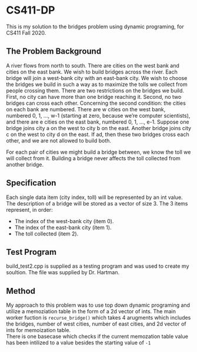 # CS411-DP

This is my solution to the bridges problem using dynamic programing, for CS411 Fall 2020.

## The Problem Background

A river flows from north to south. There are cities on the west bank and
cities on the east bank. We wish to build bridges across the river. Each
bridge will join a west-bank city with an east-bank city. We wish to choose
the bridges we build in such a way as to maximize the tolls we collect from
people crossing them.
There are two restrictions on the bridges we build. First, no city can have
more than one bridge reaching it. Second, no two bridges can cross each
other.
Concerning the second condition: the cities on each bank are numbered.
There are w cities on the west bank, numbered 0, 1, …, w-1 (starting at
zero, because we’re computer scientists), and there are e cities on the east
bank, numbered 0, 1, …, e-1. Suppose one bridge joins city a on the west to
city b on the east. Another bridge joins city c on the west to city d on the
east. If a<c and b>d, then these two bridges cross each other, and we are
not allowed to build both.  

For each pair of cities we might build a bridge between, we know the toll we
will collect from it. Building a bridge never affects the toll collected from
another bridge.  

## Specification

Each single data item (city index, toll) will be represented by an int value.
The description of a bridge will be stored as a vector<int> of size 3.
The 3 items represent, in order:
 - The index of the west-bank city (item 0).
 - The index of the east-bank city (item 1).
 - The toll collected (item 2).

## Test Program

build_test2.cpp is supplied as a testing program and was used to create my soultion. The file was supplied by Dr. Hartman.

## Method

My approach to this problem was to use top down dynamic programing and utilize a memoziation table in the form of a 2d vector of ints. 
The main worker fuction is ``recurse_bridge()`` which takes 4 arugments which includes the bridges, number of west cities, number of east cities, and 2d vector of ints for memoization table.  
There is one basecase which checks if the current memozation table value has been intilized to a value besides the starting value of ``-1`` 

